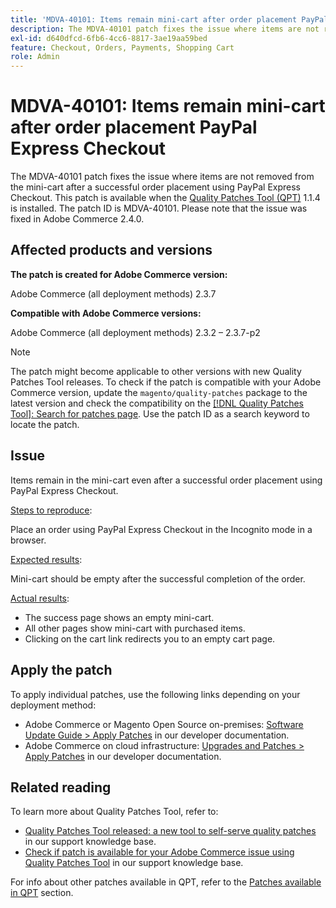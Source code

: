 ```yaml
---
title: 'MDVA-40101: Items remain mini-cart after order placement PayPal Express Checkout'
description: The MDVA-40101 patch fixes the issue where items are not removed from the mini-cart after a successful order placement using PayPal Express Checkout. This patch is available when the [Quality Patches Tool (QPT)](https://devdocs.magento.com/guides/v2.4/comp-mgr/patching.html#mqp) 1.1.4 is installed. The patch ID is MDVA-40101. Please note that the issue was fixed in Adobe Commerce 2.4.0.
exl-id: d640dfcd-6fb6-4cc6-8817-3ae19aa59bed
feature: Checkout, Orders, Payments, Shopping Cart
role: Admin
---
```

# MDVA-40101: Items remain mini-cart after order placement PayPal Express Checkout

The MDVA-40101 patch fixes the issue where items are not removed from the mini-cart after a successful order placement using PayPal Express Checkout. This patch is available when the [Quality Patches Tool (QPT)](https://devdocs.magento.com/guides/v2.4/comp-mgr/patching.html#mqp) 1.1.4 is installed. The patch ID is MDVA-40101. Please note that the issue was fixed in Adobe Commerce 2.4.0.

## Affected products and versions

**The patch is created for Adobe Commerce version:**

Adobe Commerce (all deployment methods) 2.3.7

**Compatible with Adobe Commerce versions:**

Adobe Commerce (all deployment methods) 2.3.2 &ndash;  2.3.7-p2

>[!NOTE]
>
>The patch might become applicable to other versions with new Quality Patches Tool releases. To check if the patch is compatible with your Adobe Commerce version, update the `magento/quality-patches` package to the latest version and check the compatibility on the [[!DNL Quality Patches Tool]: Search for patches page](https://experienceleague.adobe.com/en/docs/commerce-knowledge-base/kb/announcements/commerce-announcements/magento-quality-patches-released-new-tool-to-self-serve-quality-patches). Use the patch ID as a search keyword to locate the patch.

## Issue

Items remain in the mini-cart even after a successful order placement using PayPal Express Checkout.

<u>Steps to reproduce</u>:

Place an order using PayPal Express Checkout in the Incognito mode in a browser.

<u>Expected results</u>:

Mini-cart should be empty after the successful completion of the order.

<u>Actual results</u>:

* The success page shows an empty mini-cart.
* All other pages show mini-cart with purchased items.
* Clicking on the cart link redirects you to an empty cart page.

## Apply the patch

To apply individual patches, use the following links depending on your deployment method:

* Adobe Commerce or Magento Open Source on-premises: [Software Update Guide > Apply Patches](https://devdocs.magento.com/guides/v2.4/comp-mgr/patching/mqp.html) in our developer documentation.
* Adobe Commerce on cloud infrastructure: [Upgrades and Patches > Apply Patches](https://devdocs.magento.com/cloud/project/project-patch.html) in our developer documentation.

## Related reading

To learn more about Quality Patches Tool, refer to:

* [Quality Patches Tool released: a new tool to self-serve quality patches](https://experienceleague.adobe.com/en/docs/commerce-knowledge-base/kb/announcements/commerce-announcements/magento-quality-patches-released-new-tool-to-self-serve-quality-patches) in our support knowledge base.
* [Check if patch is available for your Adobe Commerce issue using Quality Patches Tool](/help/support-tools/patches-available-in-qpt-tool/check-patch-for-magento-issue-with-magento-quality-patches.md) in our support knowledge base.

For info about other patches available in QPT, refer to the [Patches available in QPT](https://support.magento.com/hc/en-us/sections/360010506631-Patches-available-in-QPT-tool-) section.
